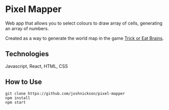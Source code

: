 # Pixel Mapper
Web app that allows you to select colours to draw array of cells, generating an array of numbers.

Created as a way to generate the world map in the game [Trick or Eat Brains](https://github.com/Lucx14/zombie-infection).

## Technologies
Javascript, React, HTML, CSS

## How to Use
```
git clone https://github.com/joshnickson/pixel-mapper
npm install
npm start
```

